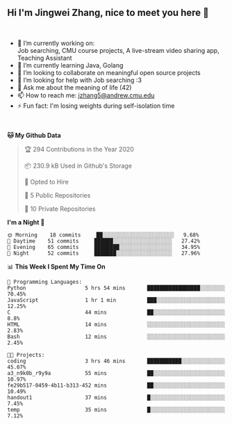 Hi I'm Jingwei Zhang, nice to meet you here 👋
---
<br>


- 🔭 I’m currently working on: <br>
    Job searching, CMU course projects, A live-stream video sharing app, Teaching Assistant
- 🌱 I’m currently learning Java, Golang
- 👯 I’m looking to collaborate on meaningful open source projects
- 🤔 I’m looking for help with Job searching :3
- 💬 Ask me about the meaning of life (42)
- 📫 How to reach me: jzhang5@andrew.cmu.edu
- ⚡ Fun fact: I'm losing weights during self-isolation time
<br>

<!--START_SECTION:waka-->
**🐱 My Github Data** 

> 🏆 294 Contributions in the Year 2020
 > 
> 📦 230.9 kB Used in Github's Storage 
 > 
> 💼 Opted to Hire
 > 
> 📜 5 Public Repositories
 > 
> 🔑 10 Private Repositories 

**I'm a Night 🦉** 

```text
🌞 Morning    18 commits     ██░░░░░░░░░░░░░░░░░░░░░░░   9.68% 
🌆 Daytime    51 commits     ██████░░░░░░░░░░░░░░░░░░░   27.42% 
🌃 Evening    65 commits     ████████░░░░░░░░░░░░░░░░░   34.95% 
🌙 Night      52 commits     ███████░░░░░░░░░░░░░░░░░░   27.96%

```


📊 **This Week I Spent My Time On** 

```text
💬 Programming Languages: 
Python                   5 hrs 54 mins       █████████████████░░░░░░░░   70.45% 
JavaScript               1 hr 1 min          ███░░░░░░░░░░░░░░░░░░░░░░   12.25% 
C                        44 mins             ██░░░░░░░░░░░░░░░░░░░░░░░   8.8% 
HTML                     14 mins             ░░░░░░░░░░░░░░░░░░░░░░░░░   2.83% 
Bash                     12 mins             ░░░░░░░░░░░░░░░░░░░░░░░░░   2.45%

🐱‍💻 Projects: 
coding                   3 hrs 46 mins       ███████████░░░░░░░░░░░░░░   45.07% 
a3_n9k0b_r9y9a           55 mins             ██░░░░░░░░░░░░░░░░░░░░░░░   10.97% 
fe29b517-0459-4b11-b313-452 mins             ██░░░░░░░░░░░░░░░░░░░░░░░   10.49% 
handout1                 37 mins             █░░░░░░░░░░░░░░░░░░░░░░░░   7.45% 
temp                     35 mins             █░░░░░░░░░░░░░░░░░░░░░░░░   7.12%

```


<!--END_SECTION:waka-->
